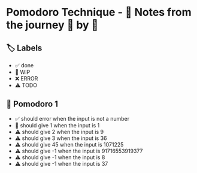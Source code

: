 # Pomodoro Technique - 📝 Notes from the journey 🍅 by 🍅


## 🏷️ Labels

- ✅ done
- 🚧 WIP
- ❌ ERROR
- ⚠ TODO

## 🍅 Pomodoro 1

- ✅ should error when the input is not a number
- 🚧 should give 1 when the input is 1
- ⚠ should give 2 when the input is 9
- ⚠ should give 3 when the input is 36
- ⚠ should give 45 when the input is 1071225
- ⚠ should give -1 when the input is 91716553919377
- ⚠ should give -1 when the input is 8
- ⚠ should give -1 when the input is 37
